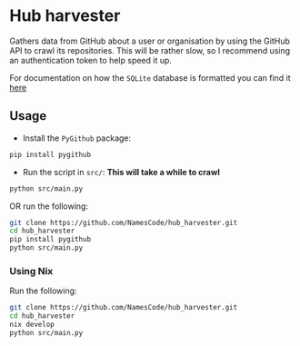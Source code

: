 # Hub harvester 
Gathers data from GitHub about a user or organisation by using the GitHub API to crawl its repositories.
This will be rather slow, so I recommend using an authentication token to help speed it up.

For documentation on how the `SQLite` database is formatted you can find it [here](docs/sqlite.md)
## Usage
- Install the `PyGithub` package: 
```bash
pip install pygithub
```
- Run the script in `src/`: **This will take a while to crawl**
```bash
python src/main.py
```

OR run the following:
```bash
git clone https://github.com/NamesCode/hub_harvester.git
cd hub_harvester
pip install pygithub
python src/main.py
```

### Using Nix
Run the following:
```bash
git clone https://github.com/NamesCode/hub_harvester.git
cd hub_harvester
nix develop
python src/main.py
```
